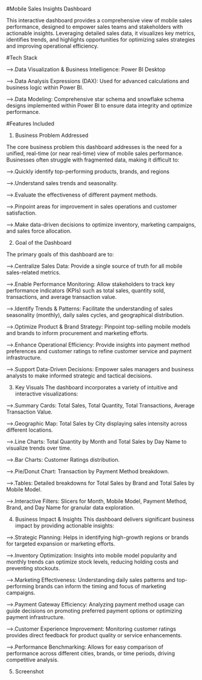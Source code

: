 #Mobile Sales Insights Dashboard

This interactive dashboard provides a comprehensive view of mobile sales performance, designed to empower sales teams and stakeholders with actionable insights. Leveraging detailed sales data, it visualizes key metrics, identifies trends, and highlights opportunities for optimizing sales strategies and improving operational efficiency.

#Tech Stack

-->.Data Visualization & Business Intelligence: Power BI Desktop

-->.Data Analysis Expressions (DAX): Used for advanced calculations and business logic within Power BI.

-->.Data Modeling: Comprehensive star schema and snowflake schema designs implemented within Power BI to ensure data integrity and optimize performance.

#Features Included

1. Business Problem Addressed

The core business problem this dashboard addresses is the need for a unified, real-time (or near real-time) view of mobile sales performance. Businesses often struggle with fragmented data, making it difficult to:

-->.Quickly identify top-performing products, brands, and regions

-->.Understand sales trends and seasonality.

-->.Evaluate the effectiveness of different payment methods.

-->.Pinpoint areas for improvement in sales operations and customer satisfaction.

-->.Make data-driven decisions to optimize inventory, marketing campaigns, and sales force allocation.

2. Goal of the Dashboard
   
The primary goals of this dashboard are to:

-->.Centralize Sales Data: Provide a single source of truth for all mobile sales-related metrics.

-->.Enable Performance Monitoring: Allow stakeholders to track key performance indicators (KPIs) such as total sales, quantity sold, transactions, and average transaction value.

-->.Identify Trends & Patterns: Facilitate the understanding of sales seasonality (monthly), daily sales cycles, and geographical distribution.

-->.Optimize Product & Brand Strategy: Pinpoint top-selling mobile models and brands to inform procurement and marketing efforts.

-->.Enhance Operational Efficiency: Provide insights into payment method preferences and customer ratings to refine customer service and payment infrastructure.

-->.Support Data-Driven Decisions: Empower sales managers and business analysts to make informed strategic and tactical decisions.

3. Key Visuals
The dashboard incorporates a variety of intuitive and interactive visualizations:

-->.Summary Cards: Total Sales, Total Quantity, Total Transactions, Average Transaction Value.

-->.Geographic Map: Total Sales by City displaying sales intensity across different locations.

-->.Line Charts: Total Quantity by Month and Total Sales by Day Name to visualize trends over time.

-->.Bar Charts: Customer Ratings distribution.

-->.Pie/Donut Chart: Transaction by Payment Method breakdown.

-->.Tables: Detailed breakdowns for Total Sales by Brand and Total Sales by Mobile Model.

-->.Interactive Filters: Slicers for Month, Mobile Model, Payment Method, Brand, and Day Name for granular data exploration.

4. Business Impact & Insights
This dashboard delivers significant business impact by providing actionable insights:

-->.Strategic Planning: Helps in identifying high-growth regions or brands for targeted expansion or marketing efforts.

-->.Inventory Optimization: Insights into mobile model popularity and monthly trends can optimize stock levels, reducing holding costs and preventing stockouts.

-->.Marketing Effectiveness: Understanding daily sales patterns and top-performing brands can inform the timing and focus of marketing campaigns.

-->.Payment Gateway Efficiency: Analyzing payment method usage can guide decisions on promoting preferred payment options or optimizing payment infrastructure.

-->.Customer Experience Improvement: Monitoring customer ratings provides direct feedback for product quality or service enhancements.

-->.Performance Benchmarking: Allows for easy comparison of performance across different cities, brands, or time periods, driving competitive analysis.

5. Screenshot

   


